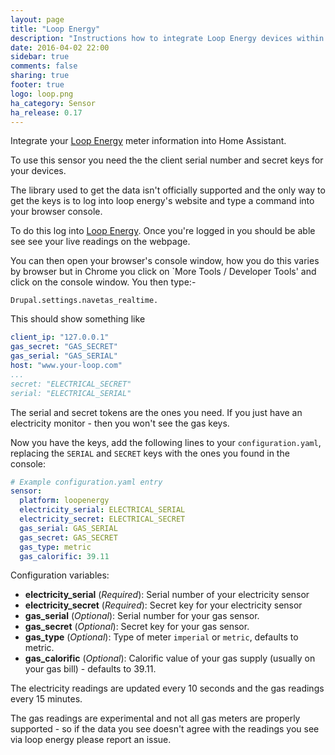 ```yaml
---
layout: page
title: "Loop Energy"
description: "Instructions how to integrate Loop Energy devices within Home Assistant."
date: 2016-04-02 22:00
sidebar: true
comments: false
sharing: true
footer: true
logo: loop.png
ha_category: Sensor
ha_release: 0.17
---
```



Integrate your [Loop Energy](https://www.your-loop.com/) meter information into Home Assistant.

To use this sensor you need the the client serial number and secret keys for your devices.

The library used to get the data isn't officially supported and the only way to get the keys is to log into loop energy's website and type a command into your browser console.

To do this log into [Loop Energy](https://www.your-loop.com/). Once you're logged in you should be able see see your live readings on the webpage.

You can then open your browser's console window, how you do this varies by browser but in Chrome you click on `More Tools / Developer Tools' and click on the console window. You then type:-

`Drupal.settings.navetas_realtime.`

This should show something like

```yaml
client_ip: "127.0.0.1"
gas_secret: "GAS_SECRET"
gas_serial: "GAS_SERIAL"
host: "www.your-loop.com"
...
secret: "ELECTRICAL_SECRET"
serial: "ELECTRICAL_SERIAL"
```

The serial and secret tokens are the ones you need. If you just have an electricity  monitor - then you won't see the gas keys.

Now you have the keys, add the following lines to your `configuration.yaml`, replacing the `SERIAL` and `SECRET` keys with the ones you found in the console:

```yaml
# Example configuration.yaml entry
sensor:
  platform: loopenergy
  electricity_serial: ELECTRICAL_SERIAL
  electricity_secret: ELECTRICAL_SECRET
  gas_serial: GAS_SERIAL
  gas_secret: GAS_SECRET
  gas_type: metric
  gas_calorific: 39.11
```

Configuration variables:

- **electricity_serial** (*Required*): Serial number of your electricity sensor
- **electricity_secret** (*Required*): Secret key for your electricity sensor
- **gas_serial** (*Optional*): Serial number for your gas sensor.
- **gas_secret** (*Optional*): Secret key for your gas sensor.
- **gas_type** (*Optional*): Type of meter `imperial` or `metric`, defaults to metric.
- **gas_calorific** (*Optional*): Calorific value of your gas supply (usually on your gas bill) - defaults to 39.11.

The electricity readings are updated every 10 seconds and the gas readings every 15 minutes.

The gas readings are experimental and not all gas meters are properly supported - so if the data you see doesn't agree with the readings you see via loop energy please report an issue.
